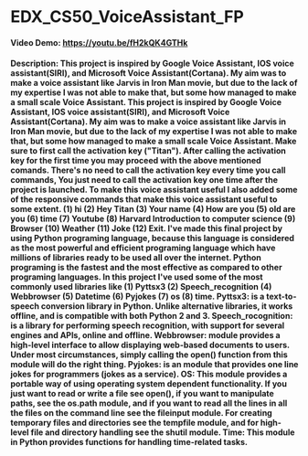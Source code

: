 # EDX_CS50_VoiceAssistant_FP
#### Video Demo:  https://youtu.be/fH2kQK4GTHk
#### Description: This project is inspired by Google Voice Assistant, IOS voice assistant(SIRI), and Microsoft Voice Assistant(Cortana). My aim was to make a voice assistant like Jarvis in Iron Man movie, but due to the lack of my expertise I was not able to make that, but some how managed to make a small scale Voice Assistant. This project is inspired by Google Voice Assistant, IOS voice assistant(SIRI), and Microsoft Voice Assistant(Cortana). My aim was to make a voice assistant like Jarvis in Iron Man movie, but due to the lack of my expertise I was not able to make that, but some how managed to make a small scale Voice Assistant. Make sure to first call the activation key ("Titan"). After calling the activation key for the first time you may proceed with the above mentioned comands. There's no need to call the activation key every time you call commands, You just need to call the activation key one time after the project is launched. To make this voice assistant useful I also added some of the responsive commands that make this voice assistant useful to some extent. (1) hi (2) Hey Titan (3) Your name (4) How are you (5) old are you (6) time (7) Youtube (8) Harvard Introduction to computer science (9) Browser (10) Weather (11) Joke (12) Exit. I've made this final project by using Python programing language, because this language is considered as the most powerful and efficient programing language which have millions of libraries ready to be used all over the internet. Python programing is the fastest and the most effective as compared to other programing languages. In this project I've used some of the most commonly used libraries like (1) Pyttsx3 (2) Speech_recognition (4) Webbrowser (5) Datetime (6) Pyjokes (7) os (8) time. Pyttsx3: is a text-to-speech conversion library in Python. Unlike alternative libraries, it works offline, and is compatible with both Python 2 and 3. Speech_rocognition: is a library for performing speech recognition, with support for several engines and APIs, online and offline. Webbrowser: module provides a high-level interface to allow displaying web-based documents to users. Under most circumstances, simply calling the open() function from this module will do the right thing. Pyjokes: is an module that provides one line jokes for programmers (jokes as a service). OS: This module provides a portable way of using operating system dependent functionality. If you just want to read or write a file see open(), if you want to manipulate paths, see the os.path module, and if you want to read all the lines in all the files on the command line see the fileinput module. For creating temporary files and directories see the tempfile module, and for high-level file and directory handling see the shutil module. Time: This module in Python provides functions for handling time-related tasks.
